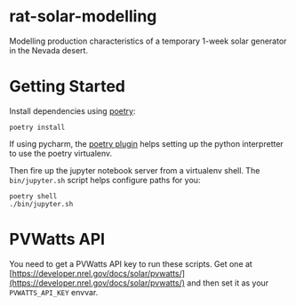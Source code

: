 # rat-solar-modelling

Modelling production characteristics of a temporary 1-week solar generator in the Nevada desert.  

# Getting Started

Install dependencies using [poetry](https://python-poetry.org):

```shell
poetry install
```

If using pycharm, the [poetry plugin](https://plugins.jetbrains.com/plugin/14307-poetry) helps setting up the python
interpretter to use the poetry virtualenv.

Then fire up the jupyter notebook server from a virtualenv shell. The `bin/jupyter.sh` script helps configure paths 
for you:

```shell
poetry shell
./bin/jupyter.sh
```

# PVWatts API

You need to get a PVWatts API key to run these scripts. Get one at [https://developer.nrel.gov/docs/solar/pvwatts/](https://developer.nrel.gov/docs/solar/pvwatts/)
and then set it as your `PVWATTS_API_KEY` envvar.
